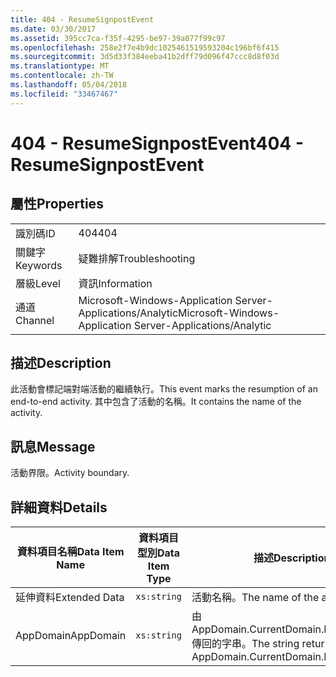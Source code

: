 ```yaml
---
title: 404 - ResumeSignpostEvent
ms.date: 03/30/2017
ms.assetid: 395cc7ca-f35f-4295-be97-39a077f99c97
ms.openlocfilehash: 258e2f7e4b9dc1025461519593204c196bf6f415
ms.sourcegitcommit: 3d5d33f384eeba41b2dff79d096f47ccc8d8f03d
ms.translationtype: MT
ms.contentlocale: zh-TW
ms.lasthandoff: 05/04/2018
ms.locfileid: "33467467"
---
```

# <a name="404---resumesignpostevent"></a><span data-ttu-id="c2385-102">404 - ResumeSignpostEvent</span><span class="sxs-lookup"><span data-stu-id="c2385-102">404 - ResumeSignpostEvent</span></span>
## <a name="properties"></a><span data-ttu-id="c2385-103">屬性</span><span class="sxs-lookup"><span data-stu-id="c2385-103">Properties</span></span>  
  
|||  
|-|-|  
|<span data-ttu-id="c2385-104">識別碼</span><span class="sxs-lookup"><span data-stu-id="c2385-104">ID</span></span>|<span data-ttu-id="c2385-105">404</span><span class="sxs-lookup"><span data-stu-id="c2385-105">404</span></span>|  
|<span data-ttu-id="c2385-106">關鍵字</span><span class="sxs-lookup"><span data-stu-id="c2385-106">Keywords</span></span>|<span data-ttu-id="c2385-107">疑難排解</span><span class="sxs-lookup"><span data-stu-id="c2385-107">Troubleshooting</span></span>|  
|<span data-ttu-id="c2385-108">層級</span><span class="sxs-lookup"><span data-stu-id="c2385-108">Level</span></span>|<span data-ttu-id="c2385-109">資訊</span><span class="sxs-lookup"><span data-stu-id="c2385-109">Information</span></span>|  
|<span data-ttu-id="c2385-110">通道</span><span class="sxs-lookup"><span data-stu-id="c2385-110">Channel</span></span>|<span data-ttu-id="c2385-111">Microsoft-Windows-Application Server-Applications/Analytic</span><span class="sxs-lookup"><span data-stu-id="c2385-111">Microsoft-Windows-Application Server-Applications/Analytic</span></span>|  
  
## <a name="description"></a><span data-ttu-id="c2385-112">描述</span><span class="sxs-lookup"><span data-stu-id="c2385-112">Description</span></span>  
 <span data-ttu-id="c2385-113">此活動會標記端對端活動的繼續執行。</span><span class="sxs-lookup"><span data-stu-id="c2385-113">This event marks the resumption of an end-to-end activity.</span></span> <span data-ttu-id="c2385-114">其中包含了活動的名稱。</span><span class="sxs-lookup"><span data-stu-id="c2385-114">It contains the name of the activity.</span></span>  
  
## <a name="message"></a><span data-ttu-id="c2385-115">訊息</span><span class="sxs-lookup"><span data-stu-id="c2385-115">Message</span></span>  
 <span data-ttu-id="c2385-116">活動界限。</span><span class="sxs-lookup"><span data-stu-id="c2385-116">Activity boundary.</span></span>  
  
## <a name="details"></a><span data-ttu-id="c2385-117">詳細資料</span><span class="sxs-lookup"><span data-stu-id="c2385-117">Details</span></span>  
  
|<span data-ttu-id="c2385-118">資料項目名稱</span><span class="sxs-lookup"><span data-stu-id="c2385-118">Data Item Name</span></span>|<span data-ttu-id="c2385-119">資料項目型別</span><span class="sxs-lookup"><span data-stu-id="c2385-119">Data Item Type</span></span>|<span data-ttu-id="c2385-120">描述</span><span class="sxs-lookup"><span data-stu-id="c2385-120">Description</span></span>|  
|--------------------|--------------------|-----------------|  
|<span data-ttu-id="c2385-121">延伸資料</span><span class="sxs-lookup"><span data-stu-id="c2385-121">Extended Data</span></span>|`xs:string`|<span data-ttu-id="c2385-122">活動名稱。</span><span class="sxs-lookup"><span data-stu-id="c2385-122">The name of the activity.</span></span>|  
|<span data-ttu-id="c2385-123">AppDomain</span><span class="sxs-lookup"><span data-stu-id="c2385-123">AppDomain</span></span>|`xs:string`|<span data-ttu-id="c2385-124">由 AppDomain.CurrentDomain.FriendlyName 傳回的字串。</span><span class="sxs-lookup"><span data-stu-id="c2385-124">The string returned by AppDomain.CurrentDomain.FriendlyName.</span></span>|
